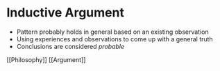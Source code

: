 # Inductive Argument

- Pattern probably holds in general based on an existing observation
- Using experiences and observations to come up with a general truth
- Conclusions are considered *probable*

[[Philosophy]] [[Argument]]

